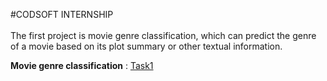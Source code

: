 #CODSOFT INTERNSHIP
<br>
<br>
The first project is movie genre classification, which can predict the genre of a movie based on its plot summary or other textual information.
<br>

<b>Movie genre classification</b> : <a href='Task1_MovieGenreClassification.ipynb'>Task1</a>
